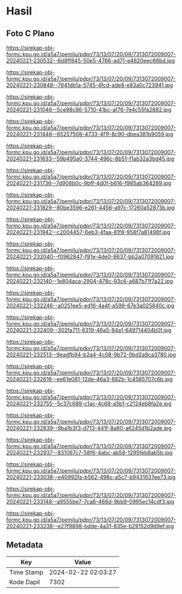 # Hasil

## Foto C Plano

https://sirekap-obj-formc.kpu.go.id/a5a7/pemilu/pdpr/73/13/07/20/09/7313072009007-20240221-230532--6d8ff845-50e5-4766-ad71-e4620eec66bd.jpg

https://sirekap-obj-formc.kpu.go.id/a5a7/pemilu/pdpr/73/13/07/20/09/7313072009007-20240221-230848--7641db1a-5745-4fcd-ade8-e83a0c723941.jpg

https://sirekap-obj-formc.kpu.go.id/a5a7/pemilu/pdpr/73/13/07/20/09/7313072009007-20240221-231046--5ce98c86-5710-41bc-af76-7e4c55fa2882.jpg

https://sirekap-obj-formc.kpu.go.id/a5a7/pemilu/pdpr/73/13/07/20/09/7313072009007-20240221-231448--65257508-4733-4f1f-8c90-dbea381b9059.jpg

https://sirekap-obj-formc.kpu.go.id/a5a7/pemilu/pdpr/73/13/07/20/09/7313072009007-20240221-231633--59b495a0-3744-496c-8b51-f1ab32a3bd45.jpg

https://sirekap-obj-formc.kpu.go.id/a5a7/pemilu/pdpr/73/13/07/20/09/7313072009007-20240221-231736--7d908b0c-9bff-4d0f-b616-f985ab364289.jpg

https://sirekap-obj-formc.kpu.go.id/a5a7/pemilu/pdpr/73/13/07/20/09/7313072009007-20240221-231829--80be3596-e261-4456-a97c-17260a52873b.jpg

https://sirekap-obj-formc.kpu.go.id/a5a7/pemilu/pdpr/73/13/07/20/09/7313072009007-20240221-231942--c2004457-6eb3-4faa-81f8-958f7a81498f.jpg

https://sirekap-obj-formc.kpu.go.id/a5a7/pemilu/pdpr/73/13/07/20/09/7313072009007-20240221-232040--f0962847-f91e-4de0-8637-bb2a07091621.jpg

https://sirekap-obj-formc.kpu.go.id/a5a7/pemilu/pdpr/73/13/07/20/09/7313072009007-20240221-232140--1e804aca-2904-478c-93c6-a687b71f7a22.jpg

https://sirekap-obj-formc.kpu.go.id/a5a7/pemilu/pdpr/73/13/07/20/09/7313072009007-20240221-232246--a0251ee5-ed16-4a4f-a599-67e3a025840c.jpg

https://sirekap-obj-formc.kpu.go.id/a5a7/pemilu/pdpr/73/13/07/20/09/7313072009007-20240221-232409--302fa711-6319-46a5-84a1-649714404b0f.jpg

https://sirekap-obj-formc.kpu.go.id/a5a7/pemilu/pdpr/73/13/07/20/09/7313072009007-20240221-232513--9eadfb94-b2a4-4c08-9b72-0bd2a9ca3780.jpg

https://sirekap-obj-formc.kpu.go.id/a5a7/pemilu/pdpr/73/13/07/20/09/7313072009007-20240221-232616--ee61e081-12de-46a3-882b-1c4585707c6b.jpg

https://sirekap-obj-formc.kpu.go.id/a5a7/pemilu/pdpr/73/13/07/20/09/7313072009007-20240221-232755--5c37c689-c1ac-4c68-a5b1-c2124eb8fa2e.jpg

https://sirekap-obj-formc.kpu.go.id/a5a7/pemilu/pdpr/73/13/07/20/09/7313072009007-20240221-232839--9ba1b3f3-d713-441f-8a80-a6245d1b2ade.jpg

https://sirekap-obj-formc.kpu.go.id/a5a7/pemilu/pdpr/73/13/07/20/09/7313072009007-20240221-232937--831067c7-58f6-4abc-ab58-1295feb8ab5b.jpg

https://sirekap-obj-formc.kpu.go.id/a5a7/pemilu/pdpr/73/13/07/20/09/7313072009007-20240221-233038--e40992fa-b562-498c-a5c7-b9431637ee73.jpg

https://sirekap-obj-formc.kpu.go.id/a5a7/pemilu/pdpr/73/13/07/20/09/7313072009007-20240221-233148--a9555be7-7ca6-466d-9bb9-0995ec14cdf3.jpg

https://sirekap-obj-formc.kpu.go.id/a5a7/pemilu/pdpr/73/13/07/20/09/7313072009007-20240221-233238--e27f9898-bdde-4a31-835e-b29152d9d9ef.jpg


## Metadata

| Key        | Value               |
| ---------- | ------------------- |
| Time Stamp | 2024-02-22 02:03:27 |
| Kode Dapil | 7302                |



